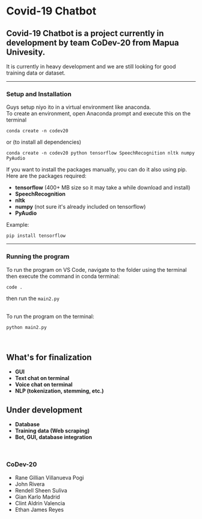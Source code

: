 # Covid-19 Chatbot
## Covid-19 Chatbot is a project currently in development by team CoDev-20 from Mapua Univesity.

It is currently in heavy development and we are still looking for good training data or dataset.

---

### Setup and Installation

Guys setup niyo ito in a virtual environment like anaconda.<br>
To create an environment, open Anaconda prompt and execute this on the terminal
```
conda create -n codev20
```
or (to install all dependencies)
```
conda create -n codev20 python tensorflow SpeechRecognition nltk numpy PyAudio
```
If you want to install the packages manually, you can do it also using pip. Here are the packages required:
<ul><li> <b>tensorflow</b> (400+ MB size so it may take a while download and install)</li>
<li> <b>SpeechRecognition</b></li>
<li> <b>nltk</b></li>
<li> <b>numpy</b> (not sure it's already included on tensorflow)</li>
<li> <b>PyAudio</b></li></ul>

Example:
```
pip install tensorflow
```

---

### Running the program

To run the program on VS Code, navigate to the folder using the terminal then execute the command in conda terminal:
```
code .
```
then run the ```main2.py```

<br>To run the program on the terminal:

```
python main2.py
```
<br>

## What's for finalization
<ul>
<li> <b>GUI</b> </li>
<li> <b>Text chat on terminal</b> </li>
<li> <b>Voice chat on terminal</b></li>
<li> <b>NLP (tokenization, stemming, etc.)</b></li>
</ul>

## Under development
<ul>
<li> <b>Database</b></li>
<li> <b>Training data (Web scraping)</b></li>
<li> <b>Bot, GUI, database integration</b></li>
</ul>

<br>

### CoDev-20
- Rane Gillian Villanueva Pogi
- John Rivera
- Rendell Sheen Suliva
- Gian Karlo Madrid
- Clint Aldrin Valencia
- Ethan James Reyes
